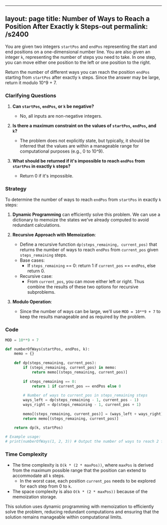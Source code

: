 
---
layout: page
title:  Number of Ways to Reach a Position After Exactly k Steps-out
permalink: /s2400
---
You are given two integers `startPos` and `endPos` representing the start and end positions on a one-dimensional number line. You are also given an integer `k`, representing the number of steps you need to take. In one step, you can move either one position to the left or one position to the right.

Return the number of different ways you can reach the position `endPos` starting from `startPos` after exactly `k` steps. Since the answer may be large, return it modulo 10^9 + 7.

### Clarifying Questions
1. **Can `startPos`, `endPos`, or `k` be negative?**
   - No, all inputs are non-negative integers.

2. **Is there a maximum constraint on the values of `startPos`, `endPos`, and `k`?**
   - The problem does not explicitly state, but typically, it should be inferred that the values are within a manageable range for computational purposes (e.g., 0 to 10^9).

3. **What should be returned if it's impossible to reach `endPos` from `startPos` in exactly `k` steps?**
   - Return 0 if it's impossible.

### Strategy
To determine the number of ways to reach `endPos` from `startPos` in exactly `k` steps:

1. **Dynamic Programming** can efficiently solve this problem. We can use a dictionary to memoize the states we've already computed to avoid redundant calculations.
   
2. **Recursive Approach with Memoization**:
   - Define a recursive function `dp(steps_remaining, current_pos)` that returns the number of ways to reach `endPos` from `current_pos` given `steps_remaining` steps.
   - Base cases:
     - If `steps_remaining` == 0: return 1 if `current_pos` == `endPos`, else return 0.
   - Recursive case:
     - From `current_pos`, you can move either left or right. Thus combine the results of these two options for recursive subproblems.

3. **Modulo Operation**:
   - Since the number of ways can be large, we'll use `MOD = 10**9 + 7` to keep the results manageable and as required by the problem.

### Code

```python
MOD = 10**9 + 7

def numberOfWays(startPos, endPos, k):
    memo = {}
    
    def dp(steps_remaining, current_pos):
        if (steps_remaining, current_pos) in memo:
            return memo[(steps_remaining, current_pos)]
        
        if steps_remaining == 0:
            return 1 if current_pos == endPos else 0
        
        # Number of ways to current_pos in steps_remaining steps
        ways_left = dp(steps_remaining - 1, current_pos - 1)
        ways_right = dp(steps_remaining - 1, current_pos + 1)
        
        memo[(steps_remaining, current_pos)] = (ways_left + ways_right) % MOD
        return memo[(steps_remaining, current_pos)]
    
    return dp(k, startPos)

# Example usage:
# print(numberOfWays(1, 2, 3)) # Output the number of ways to reach 2 from 1 in exactly 3 steps
```

### Time Complexity
- The time complexity is `O(k * (2 * maxPos))`, where `maxPos` is derived from the maximum possible range that the position can extend to accommodate all `k` steps.
    - In the worst case, each position `current_pos` needs to be explored for each step from 0 to `k`.
- The space complexity is also `O(k * (2 * maxPos))` because of the memoization storage.

This solution uses dynamic programming with memoization to efficiently solve the problem, reducing redundant computations and ensuring that the solution remains manageable within computational limits.